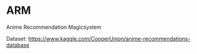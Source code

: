 # ARM

Anime Recommendation Magicsystem

Dataset: https://www.kaggle.com/CooperUnion/anime-recommendations-database
